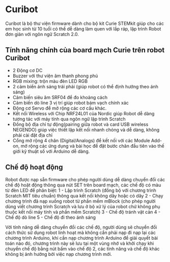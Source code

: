 # Curibot

Curibot là bộ thư viện firmware dành cho bộ kit Curie STEMkit giúp cho các em học sinh từ 10 tuổi có thể dễ dàng làm quen với lắp ráp, lập trình Robot đơn giản với ngôn ngữ Scratch 2.0. 


## Tính năng chính của board mạch Curie trên robot Curibot
- 2 Động cơ DC
- Buzzer với thư viện âm thanh phong phú 
- RGB mixing: trộn màu đèn LED RGB 
- 2 cảm biến ánh sáng trái phải (giúp robot có thể định hướng theo ánh sáng) 
- Cảm biến siêu âm SRF04 để đo khoảng cách
- Cảm biến dò line 3 vị trí giúp robot bám vạch chính xác
- Động cơ Servo để mở rộng các cơ cấu khác. 
- Kết nối Wireless với Chip NRF24L01 của Nordic giúp Robot dễ dàng tương tác với máy tính qua ngôn ngữ lập trình Scratch
- Đồng bộ địa chỉ tự động(pairing giữa robot và card USB wireless NEGENDO) giúp việc thiết lập kết nối nhanh chóng và dễ dàng, không phải cài đặt địa chỉ
- Cổng mở rộng 4 chân (Digital/Analogs) để kết nối với các Module Add-on, mở rộng các ứng dụng và bài học để đặt bước chân đầu tiên vào thế giới kỹ thuật số với Arduino dễ dàng. 

## Chế độ hoạt động
Robot được nạp sẵn firmware cho phép người dùng dễ dàng chuyển đổi các chế độ hoặt động thông qua nút SET trên board mạch, các chế độ có màu từ đèn LED để phân biệt:
1 - Lập trình Scratch (đồng bộ với chương trình Scratch MIT tiêu chuẩn) thông qua kết nối không dây hoặc có dây
2 - Chạy chương trình đã nạp xuống robot từ phần mềm mBlock (cho phép người dùng viết chương trình Scratch và lưu ở bộ xử lý của robot chứ không phụ thuộc kết nối máy tính và phần mềm Scratch)
3 - Chế độ tránh vật cản
4 - Chế độ dò line
5 - Chế độ đi theo ánh sáng 

Với tính năng dễ dàng chuyển đổi các chế độ, người dùng sẽ chuyển đổi cách thức sử dụng robot linh hoạt mà không cần phải nạp đi nạp lại các chương trình Arduino, khi cần nạp chương trình Arduino để giải quyết bài toán nào đó, chương trình này sẽ lưu tại một vùng nhớ và khởi chạy khi chuyển chế độ bằng nút bấm vào chế độ 2, các tính năng và chế độ khác không bị ảnh hưởng bởi việc nạp chương trình mới. 



  
